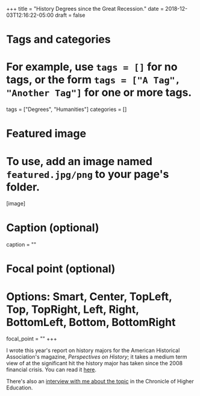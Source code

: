 +++
title = "History Degrees since the Great Recession."
date = 2018-12-03T12:16:22-05:00
draft = false

# Tags and categories
# For example, use `tags = []` for no tags, or the form `tags = ["A Tag", "Another Tag"]` for one or more tags.
tags = ["Degrees", "Humanities"]
categories = []

# Featured image
# To use, add an image named `featured.jpg/png` to your page's folder. 
[image]
  # Caption (optional)
  caption = ""

  # Focal point (optional)
  # Options: Smart, Center, TopLeft, Top, TopRight, Left, Right, BottomLeft, Bottom, BottomRight
  focal_point = ""
+++


I wrote this year's report on history majors for the American Historical Association's
magazine, *Perspectives on History*; it takes a medium term view of at
the significant hit the history major has taken since the 2008
financial crisis. You can read it
[here](https://www.historians.org/publications-and-directories/perspectives-on-history/december-2018/the-history-ba-since-the-great-recession-the-2018-aha-majors-report).



There's also an
[interview with me about the topic](https://www.historians.org/publications-and-directories/perspectives-on-history/december-2018/the-history-ba-since-the-great-recession-the-2018-aha-majors-report)
in the Chronicle of Higher Education.


